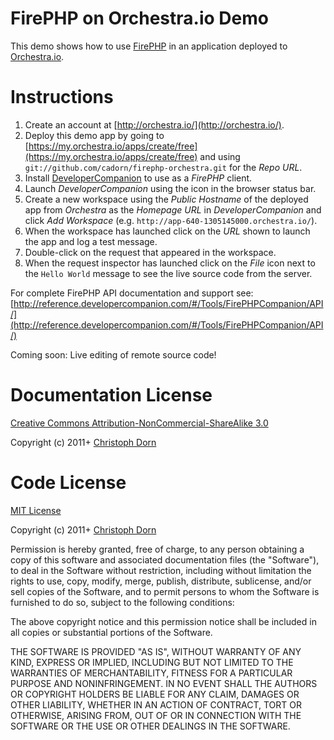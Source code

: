 FirePHP on Orchestra.io Demo
============================

This demo shows how to use [FirePHP](http://www.firephp.org/) in an application deployed to [Orchestra.io](http://orchestra.io/).


Instructions
============

  1. Create an account at [http://orchestra.io/](http://orchestra.io/).
  2. Deploy this demo app by going to [https://my.orchestra.io/apps/create/free](https://my.orchestra.io/apps/create/free) and using `git://github.com/cadorn/firephp-orchestra.git` for the _Repo URL_.
  3. Install [DeveloperCompanion](http://developercompanion.com/) to use as a _FirePHP_ client.
  4. Launch _DeveloperCompanion_ using the icon in the browser status bar.
  5. Create a new workspace using the _Public Hostname_ of the deployed app from _Orchestra_ as the _Homepage URL_ in _DeveloperCompanion_ and click _Add Workspace_ (e.g. `http://app-640-1305145000.orchestra.io/`).
  6. When the workspace has launched click on the _URL_ shown to launch the app and log a test message.
  7. Double-click on the request that appeared in the workspace.
  8. When the request inspector has launched click on the _File_ icon next to the `Hello World` message to see the live source code from the server.

For complete FirePHP API documentation and support see: [http://reference.developercompanion.com/#/Tools/FirePHPCompanion/API/](http://reference.developercompanion.com/#/Tools/FirePHPCompanion/API/)  

Coming soon: Live editing of remote source code!


Documentation License
=====================

[Creative Commons Attribution-NonCommercial-ShareAlike 3.0](http://creativecommons.org/licenses/by-nc-sa/3.0/)

Copyright (c) 2011+ [Christoph Dorn](http://www.christophdorn.com/)


Code License
============

[MIT License](http://www.opensource.org/licenses/mit-license.php)

Copyright (c) 2011+ [Christoph Dorn](http://www.christophdorn.com/)

Permission is hereby granted, free of charge, to any person obtaining a copy
of this software and associated documentation files (the "Software"), to deal
in the Software without restriction, including without limitation the rights
to use, copy, modify, merge, publish, distribute, sublicense, and/or sell
copies of the Software, and to permit persons to whom the Software is
furnished to do so, subject to the following conditions:

The above copyright notice and this permission notice shall be included in
all copies or substantial portions of the Software.

THE SOFTWARE IS PROVIDED "AS IS", WITHOUT WARRANTY OF ANY KIND, EXPRESS OR
IMPLIED, INCLUDING BUT NOT LIMITED TO THE WARRANTIES OF MERCHANTABILITY,
FITNESS FOR A PARTICULAR PURPOSE AND NONINFRINGEMENT. IN NO EVENT SHALL THE
AUTHORS OR COPYRIGHT HOLDERS BE LIABLE FOR ANY CLAIM, DAMAGES OR OTHER
LIABILITY, WHETHER IN AN ACTION OF CONTRACT, TORT OR OTHERWISE, ARISING FROM,
OUT OF OR IN CONNECTION WITH THE SOFTWARE OR THE USE OR OTHER DEALINGS IN
THE SOFTWARE.
